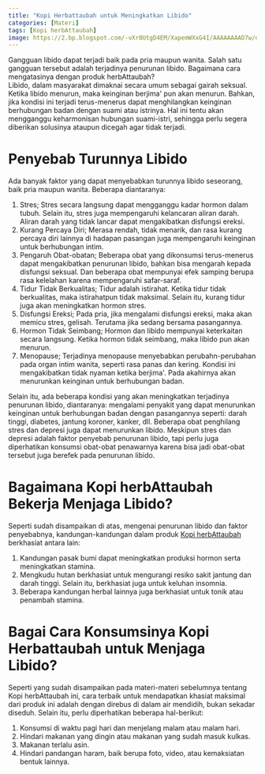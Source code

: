 ```yaml
---
title: "Kopi Herbattaubah untuk Meningkatkan Libido"
categories: [Materi]
tags: [Kopi herbAttaubah]
image: https://2.bp.blogspot.com/-vXr0UtgD4EM/XapemWXxG4I/AAAAAAAAD7w/oY48NRYfV00S70gxrtGLF2ERXczKeR9zwCKgBGAsYHg/s1600/201910-mho-kopi-herbattaubah-libido.png
---
```


<div class="paraph">Gangguan libido dapat terjadi baik pada pria maupun wanita. Salah satu gangguan tersebut adalah terjadinya penurunan libido. Bagaimana cara mengatasinya dengan produk herbAttaubah?</div>

<div class="paraph">Libido, dalam masyarakat dimaknai secara umum sebagai gairah seksual. Ketika libido menurun, maka keinginan berjima' pun akan menurun. Bahkan, jika kondisi ini terjadi terus-menerus dapat menghilangkan keinginan berhubungan badan dengan suami atau istrinya. Hal ini tentu akan mengganggu keharmonisan hubungan suami-istri, sehingga perlu segera diberikan solusinya ataupun dicegah agar tidak terjadi.

<h1>Penyebab Turunnya Libido</h1>

<div class="paraph">Ada banyak faktor yang dapat menyebabkan turunnya libido seseorang, baik pria maupun wanita. Beberapa diantaranya:</div>

<ol><li>Stres; Stres secara langsung dapat mengganggu kadar hormon dalam tubuh. Selain itu, stres juga mempengaruhi kelancaran aliran darah. Aliran darah yang tidak lancar dapat mengakibatkan disfungsi ereksi.</li>
<li>Kurang Percaya Diri; Merasa rendah, tidak menarik, dan rasa kurang percaya diri lainnya di hadapan pasangan juga mempengaruhi keinginan untuk berhubungan intim.</li>
<li>Pengaruh Obat-obatan; Beberapa obat yang dikonsumsi terus-menerus dapat mengakibatkan penurunan libido, bahkan bisa mengarah kepada disfungsi seksual. Dan beberapa obat mempunyai efek samping berupa rasa kelelahan karena mempengaruhi safar-saraf.</li>
<li>Tidur Tidak Berkualitas; Tidur adalah istirahat. Ketika tidur tidak berkualitas, maka istirahatpun tidak maksimal. Selain itu, kurang  tidur juga akan meningkatkan hormon stres.</li>
<li>Disfungsi Ereksi; Pada pria, jika mengalami disfungsi ereksi, maka akan memicu stres, gelisah. Terutama jika sedang bersama pasangannya.</li>
<li>Hormon Tidak Seimbang; Hormon dan libido mempunyai keterkaitan secara langsung. Ketika hormon tidak seimbang, maka libido pun akan menurun.</li>
<li>Menopause; Terjadinya menopause menyebabkan perubahn-perubahan pada organ intim wanita, seperti rasa panas dan kering. Kondisi ini mengakibatkan tidak nyaman ketika berjima'. Pada akahirnya akan menurunkan keinginan untuk berhubungan badan.</li></ol>

<div class="paraph">Selain itu, ada beberapa kondisi yang akan meningkatkan terjadinya penurunan libido, diantaranya: mengalami penyakit yang dapat menurunkan keinginan untuk berhubungan badan dengan pasangannya seperti: darah tinggi, diabetes, jantung koroner, kanker, dll. Beberapa obat penghilang stres dan depresi juga dapat menurunkan libido. Meskipun stres dan depresi adalah faktor penyebab penurunan libido, tapi perlu juga diperhatikan konsumsi obat-obat penawarnya karena bisa jadi obat-obat tersebut juga berefek pada penurunan libido.</div>

<h1>Bagaimana Kopi herbAttaubah Bekerja Menjaga Libido?</h1>

<div class="paraph">Seperti sudah disampaikan di atas, mengenai penurunan libido dan faktor penyebabnya, kandungan-kandungan dalam produk <a href="/posts/kopi-herbattaubah-mav" title="Kopi herbAttaubah">Kopi herbAttaubah</a> berkhasiat antara lain:</div>

<ol><li>Kandungan pasak bumi dapat meningkatkan produksi hormon serta meningkatkan stamina.</li>
<li>Mengkudu hutan berkhasiat untuk mengurangi resiko sakit jantung dan darah tinggi. Selain itu, berkhasiat juga untuk keluhan insomnia.</li>
<li>Beberapa kandungan herbal lainnya juga berkhasiat untuk tonik atau penambah stamina.</li></ol>

<h1>Bagai Cara Konsumsinya Kopi Herbattaubah untuk Menjaga Libido?</h1>

<div class="paraph">Seperti yang sudah disampaikan pada materi-materi sebelumnya tentang Kopi herbAttaubah ini, cara terbaik untuk mendapatkan khasiat maksimal dari produk ini adalah dengan direbus di dalam air mendidih, bukan sekadar diseduh. Selain itu, perlu diperhatikan beberapa hal-berikut:</div>

<ol><li>Konsumsi di waktu pagi hari dan menjelang malam atau malam hari.</li>
<li>Hindari makanan yang dingin atau makanan yang sudah masuk kulkas.</li>
<li>Makanan terlalu asin.</li>
<li>Hindari pandangan haram, baik berupa foto, video, atau kemaksiatan bentuk lainnya.</li></ol>